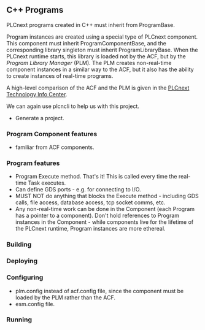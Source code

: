 ## C++ Programs

PLCnext programs created in C++ must inherit from ProgramBase.

Program instances are created using a special type of PLCnext component. This component must inherit ProgramComponentBase, and the corresponding library singleton must inherit ProgramLibraryBase. When the PLCnext runtime starts, this library is loaded not by the ACF, but by the *Program Library Manager* (PLM). The PLM creates non-real-time component instances in a similar way to the ACF, but it also has the ability to create instances of real-time programs.

A high-level comparison of the ACF and the PLM is given in the [PLCnext Technology Info Center][comparison].

We can again use plcncli to help us with this project.

- Generate a project.

### Program Component features

- familiar from ACF components.


### Program features

- Program Execute method. That's it! This is called every time the real-time Task executes.
- Can define GDS ports - e.g. for connecting to I/O.
- MUST NOT do anything that blocks the Execute method - including GDS calls, file access, database access, tcp socket comms, etc.
- Any non-real-time work can be done in the Component (each Program has a pointer to a component). Don't hold references to Program instances in the Component - while components live for the lifetime of the PLCnext runtime, Program instances are more ethereal.

### Building 


### Deploying 


### Configuring

- plm.config instead of acf.config file, since the component must be loaded by the PLM rather than the ACF.
- esm.config file.

### Running

[comparison]: http://plcnext-infocenter.s3-website.eu-central-1.amazonaws.com/PLCnext_Technology_InfoCenter/PLCnext_Technology_InfoCenter/PLCnext_Runtime/Managing_of_components.htm

